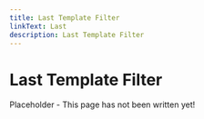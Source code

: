 ```yaml
---
title: Last Template Filter
linkText: Last
description: Last Template Filter
---
```


# Last Template Filter

Placeholder - This page has not been written yet!
